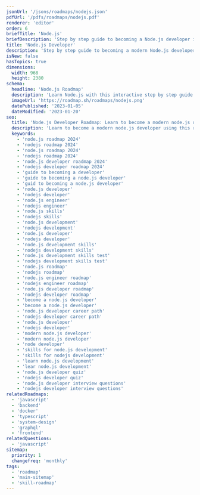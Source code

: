 ```yaml
---
jsonUrl: '/jsons/roadmaps/nodejs.json'
pdfUrl: '/pdfs/roadmaps/nodejs.pdf'
renderer: 'editor'
order: 6
briefTitle: 'Node.js'
briefDescription: 'Step by step guide to becoming a Node.js developer in 2025'
title: 'Node.js Developer'
description: 'Step by step guide to becoming a modern Node.js developer in 2025'
isNew: false
hasTopics: true
dimensions:
  width: 968
  height: 2380
schema:
  headline: 'Node.js Roadmap'
  description: 'Learn Node.js with this interactive step by step guide in 2025. We also have resources and short descriptions attached to the roadmap items so you can get everything you want to learn in one place.'
  imageUrl: 'https://roadmap.sh/roadmaps/nodejs.png'
  datePublished: '2023-01-05'
  dateModified: '2023-01-20'
seo:
  title: 'Node.js Developer Roadmap: Learn to become a modern node.js developer'
  description: 'Learn to become a modern node.js developer using this roadmap. Community driven, articles, resources, guides, interview questions, quizzes for modern node.js development.'
  keywords:
    - 'node.js roadmap 2024'
    - 'nodejs roadmap 2024'
    - 'node.js roadmap 2024'
    - 'nodejs roadmap 2024'
    - 'node.js developer roadmap 2024'
    - 'nodejs developer roadmap 2024'
    - 'guide to becoming a developer'
    - 'guide to becoming a node.js developer'
    - 'guid to becoming a node.js developer'
    - 'node.js developer'
    - 'nodejs developer'
    - 'node.js engineer'
    - 'nodejs engineer'
    - 'node.js skills'
    - 'nodejs skills'
    - 'node.js development'
    - 'nodejs development'
    - 'node.js developer'
    - 'nodejs developer'
    - 'node.js development skills'
    - 'nodejs development skills'
    - 'node.js development skills test'
    - 'nodejs development skills test'
    - 'node.js roadmap'
    - 'nodejs roadmap'
    - 'node.js engineer roadmap'
    - 'nodejs engineer roadmap'
    - 'node.js developer roadmap'
    - 'nodejs developer roadmap'
    - 'become a node.js developer'
    - 'become a node.js developer'
    - 'node.js developer career path'
    - 'nodejs developer career path'
    - 'node.js developer'
    - 'nodejs developer'
    - 'modern node.js developer'
    - 'modern node.js developer'
    - 'node developer'
    - 'skills for node.js development'
    - 'skills for nodejs development'
    - 'learn node.js development'
    - 'lear node.js development'
    - 'node.js developer quiz'
    - 'nodejs developer quiz'
    - 'node.js developer interview questions'
    - 'nodejs developer interview questions'
relatedRoadmaps:
  - 'javascript'
  - 'backend'
  - 'docker'
  - 'typescript'
  - 'system-design'
  - 'graphql'
  - 'frontend'
relatedQuestions:
  - 'javascript'
sitemap:
  priority: 1
  changefreq: 'monthly'
tags:
  - 'roadmap'
  - 'main-sitemap'
  - 'skill-roadmap'
---
```

